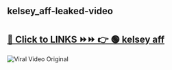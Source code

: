 
 ## kelsey_aff-leaked-video 

# <h2><a href="https://clipsfans.com/kelsey_aff&ref=git">🔗 Click to LINKS ⏩⏩ 👉 🟢 kelsey aff </a></h2>

<a href="https://clipsfans.com/kelsey_aff&ref=git" rel="nofollow" data-target="animated-image.originalLink"><img src="https://i.ibb.co.com/xMMVF88/686577567.gif" alt="Viral Video Original" style="max-width: 100%; display: inline-block;" data-target="animated-image.originalImage"></a>
